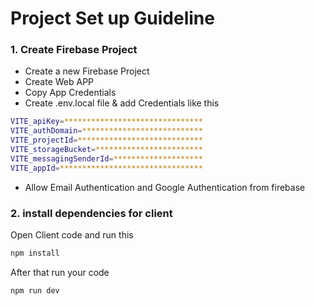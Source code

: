 # Project Set up Guideline

### 1. Create Firebase Project

- Create a new Firebase Project
- Create Web APP
- Copy App Credentials
- Create .env.local file & add Credentials like this

```bash
VITE_apiKey=*******************************
VITE_authDomain=***************************
VITE_projectId=****************************
VITE_storageBucket=************************
VITE_messagingSenderId=********************
VITE_appId=********************************
```

- Allow Email Authentication and Google Authentication from firebase

### 2. install dependencies for client

Open Client code and run this

```bash
npm install
```

After that run your code

```bash
npm run dev
```
